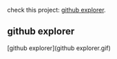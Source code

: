 check this project: [github explorer](https://github.com/facebook/create-react-app).

## github explorer

[github explorer](github explorer.gif)
